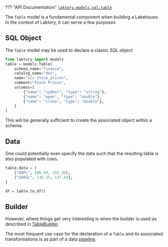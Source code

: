??? "API Documentation"
    [`laktory.models.sql.table`](TODO)<br>

The `Table` model is a fundamental component when building a Lakehouse.
In the context of Laktory, it can serve a few purposes

## SQL Object
The `Table` model may be used to declare a classic SQL object
```py
from laktory import models
table = models.Table(
    schema_name="finance",
    catalog_name="dev",
    name="slv_stock_prices",
    comment="Stock Prices",
    columns=[
        {"name": "symbol", "type": "string"},
        {"name": "open", "type": "double"},
        {"name": "close", "type": "double"},
    ]
)
```
This will be generally sufficient to create the associated object within a schema. 

## Data
One could potentially even specify the data such that the resulting table is also populated with rows.
```py
table.data = [
    ["AAPL", 190.50, 192.30],
    ["GOOGL", 136.25, 137.43],
]

df = table.to_df()
```

## Builder
However, where things get very interesting is when the builder is used as described in [TableBuilder](tablebuilder.md).

The most frequent use case for the declaration of a `Table` and its associated transformations is as part of a data [pipeline](pipeline.md).